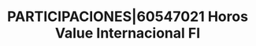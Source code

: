 ---
layout: asset
title: PARTICIPACIONES|60547021 Horos Value Internacional FI
isin: ES0146309002
---